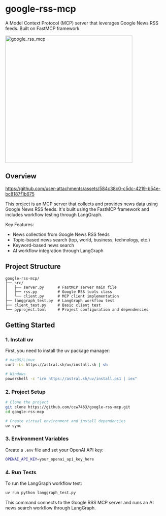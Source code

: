 # google-rss-mcp

A Model Context Protocol (MCP) server that leverages Google News RSS feeds. Built on FastMCP framework

<img width="400" height="400" alt="google_rss_mcp" src="https://github.com/user-attachments/assets/ea23e670-388d-44ac-b287-e74ef8fc309a" />

## Overview

https://github.com/user-attachments/assets/584c38c0-c5dc-4219-b54e-bc8187f1b675

This project is an MCP server that collects and provides news data using Google News RSS feeds. It's built using the FastMCP framework and includes workflow testing through LangGraph.

Key Features:
- News collection from Google News RSS feeds
- Topic-based news search (top, world, business, technology, etc.)
- Keyword-based news search
- AI workflow integration through LangGraph

## Project Structure

```
google-rss-mcp/
├── src/
│   ├── server.py      # FastMCP server main file
│   ├── rss.py         # Google RSS tools class
│   └── client.py      # MCP client implementation
├── langgraph_test.py  # LangGraph workflow test
├── client_test.py     # Basic client test
└── pyproject.toml     # Project configuration and dependencies
```

## Getting Started

### 1. Install uv

First, you need to install the uv package manager:

```bash
# macOS/Linux
curl -Ls https://astral.sh/uv/install.sh | sh

# Windows
powershell -c "irm https://astral.sh/uv/install.ps1 | iex"
```

### 2. Project Setup

```bash
# Clone the project
git clone https://github.com/ccw7463/google-rss-mcp.git
cd google-rss-mcp

# Create virtual environment and install dependencies
uv sync
```

### 3. Environment Variables

Create a `.env` file and set your OpenAI API key:

```bash
OPENAI_API_KEY=your_openai_api_key_here
```

### 4. Run Tests

To run the LangGraph workflow test:

```bash
uv run python langgraph_test.py
```

This command connects to the Google RSS MCP server and runs an AI news search workflow through LangGraph.


